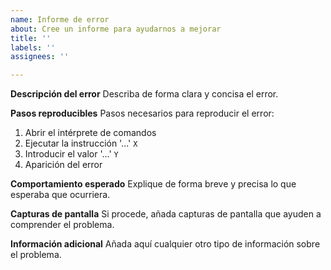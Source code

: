 ```yaml
---
name: Informe de error
about: Cree un informe para ayudarnos a mejorar
title: ''
labels: ''
assignees: ''

---
```


**Descripción del error**
Describa de forma clara y concisa el error.

**Pasos reproducibles**
Pasos necesarios para reproducir el error:

1. Abrir el intérprete de comandos
2. Ejecutar la instrucción '...' `X`
3. Introducir el valor '...' `Y`
4. Aparición del error

**Comportamiento esperado**
Explique de forma breve y precisa lo que esperaba que ocurriera.

**Capturas de pantalla**
Si procede, añada capturas de pantalla que ayuden a comprender el problema.

**Información adicional**
Añada aquí cualquier otro tipo de información sobre el problema.
